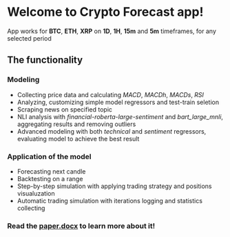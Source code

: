 # Welcome to Crypto Forecast app!
App works for __BTC__, __ETH__, __XRP__ on __1D__, __1H__, __15m__ and __5m__ timeframes, for any selected period
## The functionality
### Modeling
* Collecting price data and calculating _MACD_, _MACDh_, _MACDs_, _RSI_
* Analyzing, customizing simple model regressors and test-train seletion
* Scraping news on specified topic
* NLI analysis with _financial-roberta-large-sentiment_ and _bart_large_mnli_, aggregating results and removing outliers
* Advanced modeling with both _technical_ and _sentiment_ regressors, evaluating model to achieve the best result
### Application of the model
* Forecasting next candle
* Backtesting on a range
* Step-by-step simulation with applying trading strategy and positions visualuzation
* Automatic trading simulation with iterations logging and statistics collecting

### Read the [paper.docx](https://github.com/Modem-i4/CryptoForecast/Paper.docx) to learn more about it!